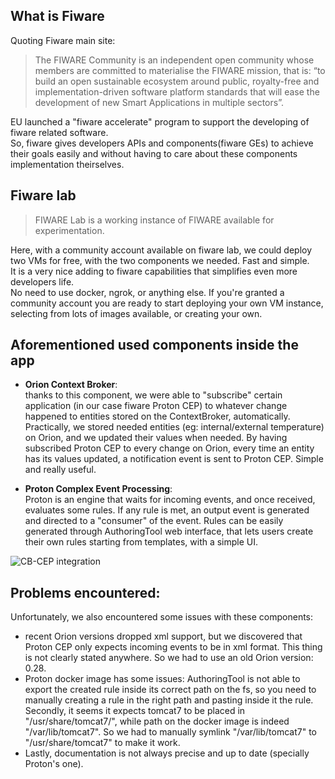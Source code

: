## What is Fiware

Quoting Fiware main site:  
> The FIWARE Community is an independent open community whose members are committed to materialise the FIWARE mission, that is: “to build an open sustainable ecosystem around public, royalty-free and implementation-driven software platform standards that will ease the development of new Smart Applications in multiple sectors”.

EU launched a "fiware accelerate" program to support the developing of fiware related software.  
So, fiware gives developers APIs and components(fiware GEs) to achieve their goals easily and without having to care about these components implementation theirselves.


## Fiware lab

> FIWARE Lab is a working instance of FIWARE available for experimentation.

Here, with a community account available on fiware lab, we could deploy two VMs for free, with the two components we needed. Fast and simple.  
It is a very nice adding to fiware capabilities that simplifies even more developers life.  
No need to use docker, ngrok, or anything else. If you're granted a community account you are ready to start deploying your own VM instance, selecting from lots of images available, or creating your own.


## Aforementioned used components inside the app

* **Orion Context Broker**:  
thanks to this component, we were able to "subscribe" certain application (in our case fiware Proton CEP) to whatever change happened to entities stored on the ContextBroker, automatically.  
Practically, we stored needed entities (eg: internal/external temperature) on Orion, and we updated their values when needed. By having subscribed Proton CEP to every change on Orion, every time an entity has its values updated, a notification event is sent to Proton CEP. 
Simple and really useful.  

* **Proton Complex Event Processing**:  
Proton is an engine that waits for incoming events, and once received, evaluates some rules. If any rule is met, an output event is generated and directed to a "consumer" of the event.
Rules can be easily generated through AuthoringTool web interface, that lets users create their own rules starting from templates, with a simple UI.  


![CB-CEP integration](https://github.com/atooma/fiware-android-wiki/blob/master/assets/CB-CEP.png)

## Problems encountered:

Unfortunately, we also encountered some issues with these components:  
* recent Orion versions dropped xml support, but we discovered that Proton CEP only expects incoming events to be in xml format. This thing is not clearly stated anywhere.
So we had to use an old Orion version: 0.28.  
* Proton docker image has some issues: AuthoringTool is not able to export the created rule inside its correct path on the fs, so you need to manually creating a rule in the right path and pasting inside it the rule.  
Secondly, it seems it expects tomcat7 to be placed in "/usr/share/tomcat7/", while path on the docker image is indeed "/var/lib/tomcat7".  So we had to manually symlink "/var/lib/tomcat7" to "/usr/share/tomcat7" to make it work.  
* Lastly, documentation is not always precise and up to date (specially Proton's one).
